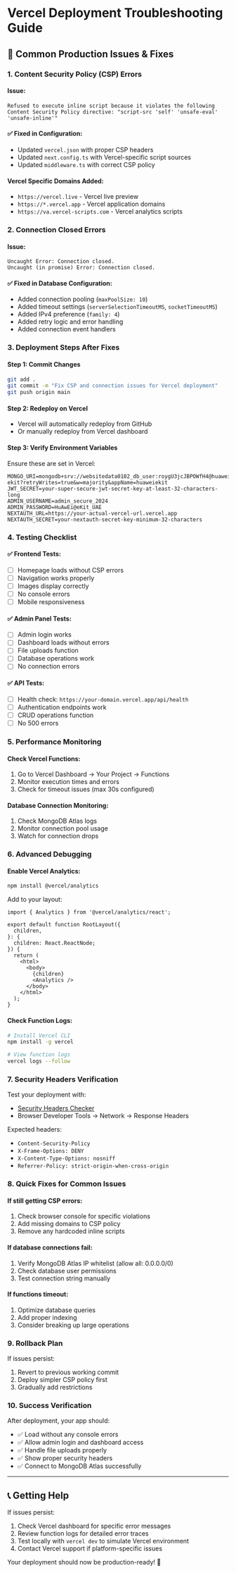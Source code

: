 # Vercel Deployment Troubleshooting Guide

## 🚨 Common Production Issues & Fixes

### 1. Content Security Policy (CSP) Errors

#### Issue:
```
Refused to execute inline script because it violates the following Content Security Policy directive: "script-src 'self' 'unsafe-eval' 'unsafe-inline'"
```

#### ✅ Fixed in Configuration:
- Updated `vercel.json` with proper CSP headers
- Updated `next.config.ts` with Vercel-specific script sources
- Updated `middleware.ts` with correct CSP policy

#### Vercel Specific Domains Added:
- `https://vercel.live` - Vercel live preview
- `https://*.vercel.app` - Vercel application domains
- `https://va.vercel-scripts.com` - Vercel analytics scripts

### 2. Connection Closed Errors

#### Issue:
```
Uncaught Error: Connection closed.
Uncaught (in promise) Error: Connection closed.
```

#### ✅ Fixed in Database Configuration:
- Added connection pooling (`maxPoolSize: 10`)
- Added timeout settings (`serverSelectionTimeoutMS`, `socketTimeoutMS`)
- Added IPv4 preference (`family: 4`)
- Added retry logic and error handling
- Added connection event handlers

### 3. Deployment Steps After Fixes

#### Step 1: Commit Changes
```bash
git add .
git commit -m "Fix CSP and connection issues for Vercel deployment"
git push origin main
```

#### Step 2: Redeploy on Vercel
- Vercel will automatically redeploy from GitHub
- Or manually redeploy from Vercel dashboard

#### Step 3: Verify Environment Variables
Ensure these are set in Vercel:
```
MONGO_URI=mongodb+srv://websitedata0102_db_user:roygU3jcJBPOWfH4@huaweiekit.ascs3fq.mongodb.net/Huawei-ekit?retryWrites=true&w=majority&appName=huaweiekit
JWT_SECRET=your-super-secure-jwt-secret-key-at-least-32-characters-long
ADMIN_USERNAME=admin_secure_2024
ADMIN_PASSWORD=HuAwEi@eKit_UAE
NEXTAUTH_URL=https://your-actual-vercel-url.vercel.app
NEXTAUTH_SECRET=your-nextauth-secret-key-minimum-32-characters
```

### 4. Testing Checklist

#### ✅ Frontend Tests:
- [ ] Homepage loads without CSP errors
- [ ] Navigation works properly
- [ ] Images display correctly
- [ ] No console errors
- [ ] Mobile responsiveness

#### ✅ Admin Panel Tests:
- [ ] Admin login works
- [ ] Dashboard loads without errors
- [ ] File uploads function
- [ ] Database operations work
- [ ] No connection errors

#### ✅ API Tests:
- [ ] Health check: `https://your-domain.vercel.app/api/health`
- [ ] Authentication endpoints work
- [ ] CRUD operations function
- [ ] No 500 errors

### 5. Performance Monitoring

#### Check Vercel Functions:
1. Go to Vercel Dashboard → Your Project → Functions
2. Monitor execution times and errors
3. Check for timeout issues (max 30s configured)

#### Database Connection Monitoring:
1. Check MongoDB Atlas logs
2. Monitor connection pool usage
3. Watch for connection drops

### 6. Advanced Debugging

#### Enable Vercel Analytics:
```bash
npm install @vercel/analytics
```

Add to your layout:
```tsx
import { Analytics } from '@vercel/analytics/react';

export default function RootLayout({
  children,
}: {
  children: React.ReactNode;
}) {
  return (
    <html>
      <body>
        {children}
        <Analytics />
      </body>
    </html>
  );
}
```

#### Check Function Logs:
```bash
# Install Vercel CLI
npm install -g vercel

# View function logs
vercel logs --follow
```

### 7. Security Headers Verification

Test your deployment with:
- [Security Headers Checker](https://securityheaders.com/)
- Browser Developer Tools → Network → Response Headers

Expected headers:
- `Content-Security-Policy`
- `X-Frame-Options: DENY`
- `X-Content-Type-Options: nosniff`
- `Referrer-Policy: strict-origin-when-cross-origin`

### 8. Quick Fixes for Common Issues

#### If still getting CSP errors:
1. Check browser console for specific violations
2. Add missing domains to CSP policy
3. Remove any hardcoded inline scripts

#### If database connections fail:
1. Verify MongoDB Atlas IP whitelist (allow all: 0.0.0.0/0)
2. Check database user permissions
3. Test connection string manually

#### If functions timeout:
1. Optimize database queries
2. Add proper indexing
3. Consider breaking up large operations

### 9. Rollback Plan

If issues persist:
1. Revert to previous working commit
2. Deploy simpler CSP policy first
3. Gradually add restrictions

### 10. Success Verification

After deployment, your app should:
- ✅ Load without any console errors
- ✅ Allow admin login and dashboard access
- ✅ Handle file uploads properly
- ✅ Show proper security headers
- ✅ Connect to MongoDB Atlas successfully

---

## 📞 Getting Help

If issues persist:
1. Check Vercel dashboard for specific error messages
2. Review function logs for detailed error traces
3. Test locally with `vercel dev` to simulate Vercel environment
4. Contact Vercel support if platform-specific issues

Your deployment should now be production-ready! 🚀